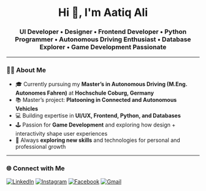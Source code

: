 <h1 align="center">Hi 👋, I'm Aatiq Ali</h1>
<h3 align="center">UI Developer • Designer • Frontend Developer • Python Programmer • Autonomous Driving Enthusiast • Database Explorer • Game Development Passionate</h3>

---

### 👨‍🎓 About Me  
- 🎓 Currently pursuing my **Master’s in Autonomous Driving (M.Eng. Autonomes Fahren)** at **Hochschule Coburg, Germany**  
- 📚 Master’s project: **Platooning in Connected and Autonomous Vehicles**  
- 💻 Building expertise in **UI/UX, Frontend, Python, and Databases**  
- 🕹️ Passion for **Game Development** and exploring how design + interactivity shape user experiences  
- 🚀 Always **exploring new skills** and technologies for personal and professional growth

---

### 🌐 Connect with Me  
[![LinkedIn](https://img.shields.io/badge/LinkedIn-0A66C2?style=for-the-badge&logo=linkedin&logoColor=white)](https://www.linkedin.com/in/aatiq-ali-0a8122251/) [![Instagram](https://img.shields.io/badge/Instagram-E4405F?style=for-the-badge&logo=instagram&logoColor=white)](https://www.instagram.com/aatiq__/) [![Facebook](https://img.shields.io/badge/Facebook-1877F2?style=for-the-badge&logo=facebook&logoColor=white)](https://www.facebook.com/aatiq.9144181) [![Gmail](https://img.shields.io/badge/Email-D14836?style=for-the-badge&logo=gmail&logoColor=white)](mailto:aatiqali07@gmail.com)



<!--
**Aatz07/Aatz07** is a ✨ _special_ ✨ repository because its `README.md` (this file) appears on your GitHub profile.

Here are some ideas to get you started:

- 🔭 I’m currently working on ...
- 🌱 I’m currently learning ...
- 👯 I’m looking to collaborate on ...
- 🤔 I’m looking for help with ...
- 💬 Ask me about ...
- 📫 How to reach me: ...
- 😄 Pronouns: ...
- ⚡ Fun fact: ...
-->
